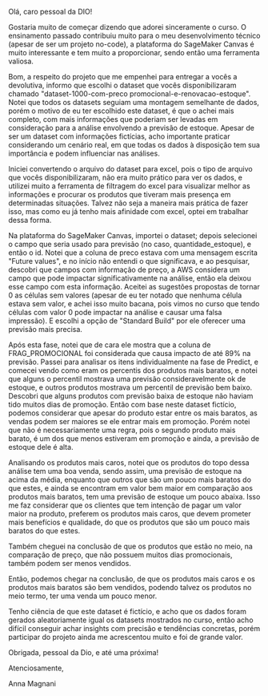 Olá, caro pessoal da DIO!

Gostaria muito de começar dizendo que adorei sinceramente o curso. O ensinamento passado contribuiu muito para o meu desenvolvimento técnico (apesar de ser um projeto no-code), a plataforma do SageMaker Canvas é muito interessante e tem muito a proporcionar, sendo então uma ferramenta valiosa.

Bom, a respeito do projeto que me empenhei para entregar a vocês a devolutiva, informo que escolhi o dataset que vocês disponibilizaram chamado "dataset-1000-com-preco promocional-e-renovacao-estoque". Notei que todos os datasets seguiam uma montagem semelhante de dados, porém o motivo de eu ter escolhido este dataset, é que o achei mais completo, com mais informações que poderiam ser levadas em consideração para a análise envolvendo a previsão de estoque. Apesar de ser um dataset com informações fictícias, acho importante praticar considerando um cenário real, em que todas os dados à disposição tem sua importância e podem influenciar nas análises.

Iniciei convertendo o arquivo do dataset para excel, pois o tipo de arquivo que vocês disponibilizaram, não era muito prático para ver os dados, e utilizei muito a ferramenta de filtragem do excel para visualizar melhor as informações e procurar os produtos que tiveram mais presença em determinadas situações. Talvez não seja a maneira mais prática de fazer isso, mas como eu já tenho mais afinidade com excel, optei em trabalhar dessa forma.

Na plataforma do SageMaker Canvas, importei o dataset; depois selecionei o campo que seria usado para previsão (no caso, quantidade_estoque), e então o id. Notei que a coluna de preco estava com uma mensagem escrita "Future values", e no início não entendi o que significava, e ao pesquisar, descobri que campos com informação de preço, a AWS considera um campo que pode impactar significativamente na análise, então ela deixou esse campo com esta informação. Aceitei as sugestões propostas de tornar 0 as células sem valores (apesar de eu ter notado que nenhuma célula estava sem valor, e achei isso muito bacana, pois vimos no curso que tendo células com valor 0 pode impactar na análise e causar uma falsa impressão). E escolhi a opção de "Standard Build" por ele oferecer uma previsão mais precisa.

Após esta fase, notei que de cara ele mostra que a coluna de FRAG_PROMOCIONAL foi considerada que causa impacto de até 89% na previsão. Passei para analisar os itens individualmente na fase de Predict, e comecei vendo como eram os percentis dos produtos mais baratos, e notei que alguns o percentil mostrava uma previsão consideravelmente ok de estoque, e outros produtos mostrava um percentil de previsão bem baixo. Descobri que alguns produtos com previsão baixa de estoque não haviam tido muitos dias de promoção. Então com base neste dataset fictício, podemos considerar que apesar do produto estar entre os mais baratos, as vendas podem ser maiores se ele entrar mais em promoção. Porém notei que não é necessariamente uma regra, pois o segundo produto mais barato, é um dos que menos estiveram em promoção e ainda, a previsão de estoque dele é alta. 

Analisando os produtos mais caros, notei que os produtos do topo dessa análise tem uma boa venda, sendo assim, uma previsão de estoque na acima da média, enquanto que outros que são um pouco mais baratos do que estes, e ainda se encontram em valor bem maior em comparação aos produtos mais baratos, tem uma previsão de estoque um pouco abaixa. Isso me faz considerar que os clientes que tem intenção de pagar um valor maior na produto, preferem os produtos mais caros, que devem prometer mais benefícios e qualidade, do que os produtos que são um pouco mais baratos do que estes.

Também cheguei na conclusão de que os produtos que estão no meio, na comparação de preço, que não possuem muitos dias promocionais, também podem ser menos vendidos.

Então, podemos chegar na conclusão, de que os produtos mais caros e os produtos mais baratos são bem vendidos, podendo talvez os produtos no meio termo, ter uma venda um pouco menor. 

Tenho ciência de que este dataset é fictício, e acho que os dados foram gerados aleatoriamente igual os datasets mostrados no curso, então acho difícil conseguir achar insights com precisão e tendências concretas, porém participar do projeto ainda me acrescentou muito e foi de grande valor.

Obrigada, pessoal da Dio, e até uma próxima!

Atenciosamente,

Anna Magnani
